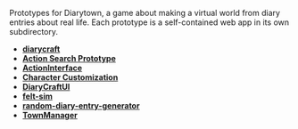 Prototypes for Diarytown, a game about making a virtual world from diary entries about real life. Each prototype is a self-contained web app in its own subdirectory.

- **[diarycraft](https://meldckn.github.io/diarytown-prototypes/diarycraft)**
- **[Action Search Prototype](https://meldckn.github.io/diarytown-prototypes/Action%20Search%20Prototype/)**
- **[ActionInterface](https://meldckn.github.io/diarytown-prototypes/ActionInterface)**
- **[Character Customization](https://meldckn.github.io/diarytown-prototypes/Character%20Customization/)**
- **[DiaryCraftUI](https://meldckn.github.io/diarytown-prototypes/DiaryCraftUI)**
- **[felt-sim](https://meldckn.github.io/diarytown-prototypes/felt-sim)**
- **[random-diary-entry-generator](https://meldckn.github.io/diarytown-prototypes/random-diary-entry-generator)**
- **[TownManager](https://meldckn.github.io/diarytown-prototypes/TownManager)**
